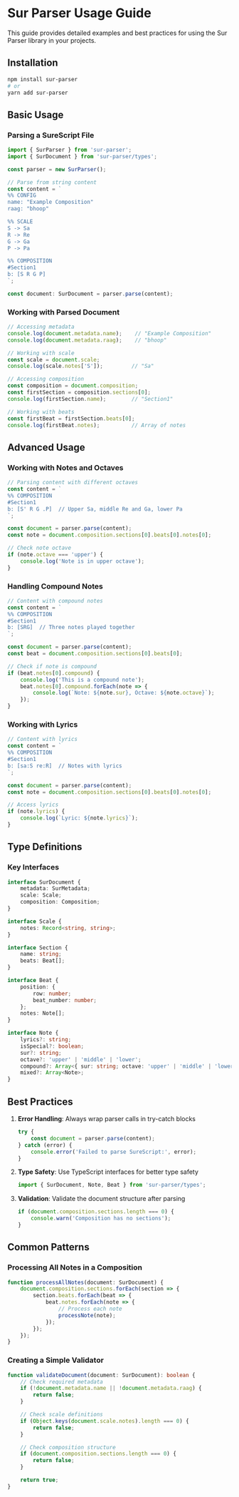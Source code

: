 # Sur Parser Usage Guide

This guide provides detailed examples and best practices for using the Sur Parser library in your projects.

## Installation

```bash
npm install sur-parser
# or
yarn add sur-parser
```

## Basic Usage

### Parsing a SureScript File

```typescript
import { SurParser } from 'sur-parser';
import { SurDocument } from 'sur-parser/types';

const parser = new SurParser();

// Parse from string content
const content = `
%% CONFIG
name: "Example Composition"
raag: "bhoop"

%% SCALE
S -> Sa
R -> Re
G -> Ga
P -> Pa

%% COMPOSITION
#Section1
b: [S R G P]
`;

const document: SurDocument = parser.parse(content);
```

### Working with Parsed Document

```typescript
// Accessing metadata
console.log(document.metadata.name);    // "Example Composition"
console.log(document.metadata.raag);    // "bhoop"

// Working with scale
const scale = document.scale;
console.log(scale.notes['S']);         // "Sa"

// Accessing composition
const composition = document.composition;
const firstSection = composition.sections[0];
console.log(firstSection.name);        // "Section1"

// Working with beats
const firstBeat = firstSection.beats[0];
console.log(firstBeat.notes);          // Array of notes
```

## Advanced Usage

### Working with Notes and Octaves

```typescript
// Parsing content with different octaves
const content = `
%% COMPOSITION
#Section1
b: [S' R G .P]  // Upper Sa, middle Re and Ga, lower Pa
`;

const document = parser.parse(content);
const note = document.composition.sections[0].beats[0].notes[0];

// Check note octave
if (note.octave === 'upper') {
    console.log('Note is in upper octave');
}
```

### Handling Compound Notes

```typescript
// Content with compound notes
const content = `
%% COMPOSITION
#Section1
b: [SRG]  // Three notes played together
`;

const document = parser.parse(content);
const beat = document.composition.sections[0].beats[0];

// Check if note is compound
if (beat.notes[0].compound) {
    console.log('This is a compound note');
    beat.notes[0].compound.forEach(note => {
        console.log(`Note: ${note.sur}, Octave: ${note.octave}`);
    });
}
```

### Working with Lyrics

```typescript
// Content with lyrics
const content = `
%% COMPOSITION
#Section1
b: [sa:S re:R]  // Notes with lyrics
`;

const document = parser.parse(content);
const note = document.composition.sections[0].beats[0].notes[0];

// Access lyrics
if (note.lyrics) {
    console.log(`Lyric: ${note.lyrics}`);
}
```

## Type Definitions

### Key Interfaces

```typescript
interface SurDocument {
    metadata: SurMetadata;
    scale: Scale;
    composition: Composition;
}

interface Scale {
    notes: Record<string, string>;
}

interface Section {
    name: string;
    beats: Beat[];
}

interface Beat {
    position: {
        row: number;
        beat_number: number;
    };
    notes: Note[];
}

interface Note {
    lyrics?: string;
    isSpecial?: boolean;
    sur?: string;
    octave?: 'upper' | 'middle' | 'lower';
    compound?: Array<{ sur: string; octave: 'upper' | 'middle' | 'lower' }>;
    mixed?: Array<Note>;
}
```

## Best Practices

1. **Error Handling**: Always wrap parser calls in try-catch blocks
   ```typescript
   try {
       const document = parser.parse(content);
   } catch (error) {
       console.error('Failed to parse SureScript:', error);
   }
   ```

2. **Type Safety**: Use TypeScript interfaces for better type safety
   ```typescript
   import { SurDocument, Note, Beat } from 'sur-parser/types';
   ```

3. **Validation**: Validate the document structure after parsing
   ```typescript
   if (document.composition.sections.length === 0) {
       console.warn('Composition has no sections');
   }
   ```

## Common Patterns

### Processing All Notes in a Composition

```typescript
function processAllNotes(document: SurDocument) {
    document.composition.sections.forEach(section => {
        section.beats.forEach(beat => {
            beat.notes.forEach(note => {
                // Process each note
                processNote(note);
            });
        });
    });
}
```

### Creating a Simple Validator

```typescript
function validateDocument(document: SurDocument): boolean {
    // Check required metadata
    if (!document.metadata.name || !document.metadata.raag) {
        return false;
    }

    // Check scale definitions
    if (Object.keys(document.scale.notes).length === 0) {
        return false;
    }

    // Check composition structure
    if (document.composition.sections.length === 0) {
        return false;
    }

    return true;
}
```
